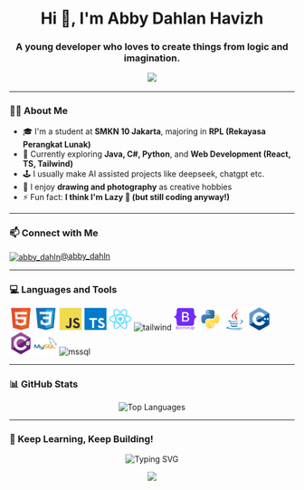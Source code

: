 <h1 align="center">Hi 👋, I'm Abby Dahlan Havizh</h1>
<h3 align="center">A young developer who loves to create things from logic and imagination.</h3>

<p align="center">
  <img src="https://media.giphy.com/media/qgQUggAC3Pfv687qPC/giphy.gif" width="500" />
</p>




---

### 👨‍🎓 About Me

- 🎓 I'm a student at **SMKN 10 Jakarta**, majoring in **RPL (Rekayasa Perangkat Lunak)**
- 🌱 Currently exploring **Java, C#, Python**, and **Web Development (React, TS, Tailwind)**
- 🕹️ I usually make AI assisted projects like deepseek, chatgpt etc.
- 🎨 I enjoy **drawing and photography** as creative hobbies
- ⚡ Fun fact: **I think I'm Lazy 🥱 (but still coding anyway!)**

---

### 📫 Connect with Me
<p align="left">
  <a href="https://instagram.com/abby_dahln" target="blank">
    <img align="center" src="https://raw.githubusercontent.com/rahuldkjain/github-profile-readme-generator/master/src/images/icons/Social/instagram.svg" alt="abby_dahln" height="30" width="40" />@abby_dahln
  </a>
</p>

---

### 💻 Languages and Tools

<p align="left">
  <img src="https://raw.githubusercontent.com/devicons/devicon/master/icons/html5/html5-original.svg" alt="html" width="40" height="40"/>
  <img src="https://raw.githubusercontent.com/devicons/devicon/master/icons/css3/css3-original.svg" alt="css" width="40" height="40"/>
  <img src="https://raw.githubusercontent.com/devicons/devicon/master/icons/javascript/javascript-original.svg" alt="javascript" width="40" height="40"/>
  <img src="https://raw.githubusercontent.com/devicons/devicon/master/icons/typescript/typescript-original.svg" alt="typescript" width="40" height="40"/>
  <img src="https://raw.githubusercontent.com/devicons/devicon/master/icons/react/react-original.svg" alt="react" width="40" height="40"/>
  <img src="https://www.vectorlogo.zone/logos/tailwindcss/tailwindcss-icon.svg" alt="tailwind" width="40" height="40"/>
  <img src="https://raw.githubusercontent.com/devicons/devicon/master/icons/bootstrap/bootstrap-plain-wordmark.svg" alt="bootstrap" width="40" height="40"/>
  <img src="https://raw.githubusercontent.com/devicons/devicon/master/icons/python/python-original.svg" alt="python" width="40" height="40"/>
  <img src="https://raw.githubusercontent.com/devicons/devicon/master/icons/java/java-original.svg" alt="java" width="40" height="40"/>
  <img src="https://raw.githubusercontent.com/devicons/devicon/master/icons/cplusplus/cplusplus-original.svg" alt="c++" width="40" height="40"/>
  <img src="https://raw.githubusercontent.com/devicons/devicon/master/icons/csharp/csharp-original.svg" alt="csharp" width="40" height="40"/>
  <img src="https://raw.githubusercontent.com/devicons/devicon/master/icons/mysql/mysql-original-wordmark.svg" alt="mysql" width="40" height="40"/>
  <img src="https://www.svgrepo.com/show/303229/microsoft-sql-server-logo.svg" alt="mssql" width="40" height="40"/>
</p>

---

### 📊 GitHub Stats

<p align="center">
  <img 
    src="https://github-readme-stats.vercel.app/api/top-langs/?username=abaydahln&layout=compact&hide_border=true&bg_color=00000000&theme=default" 
    width="400" 
    alt="Top Languages" />
</p>

---

### 🚀 Keep Learning, Keep Building!
<p align="center">
  <img src="https://readme-typing-svg.herokuapp.com?font=Fira+Code&size=22&pause=1000&center=true&vCenter=true&color=4AB3F7&width=435&lines=Let's+Build+Something+Great!;Never+Stop+Learning+🚀;Create.+Code.+Repeat." alt="Typing SVG" />
</p>

<p align="center">
  <img src="https://res.cloudinary.com/dueixuonp/image/upload/v1743976368/animation_cur2kg.gif" width="50%" />
</p>
